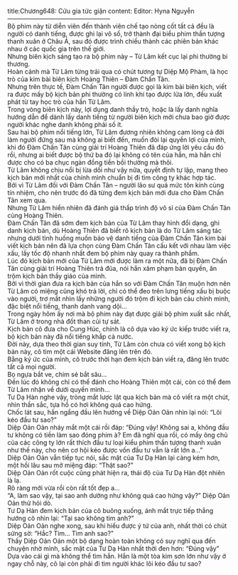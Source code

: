 title:Chương648: Cửu gia tức giận
content:
Editor: Hyna Nguyễn<br>————————————————–<br>Bộ phim này từ diễn viên đến thành viên chế tạo nòng cốt tất cả đều là người có danh tiếng, được ghi lại vô số, trở thành đại biểu phim thần tượng thanh xuân ở Châu Á, sau đó được trình chiếu thành các phiên bản khác nhau ở các quốc gia trên thế giới.<br>Nhưng biên kịch sáng tạo ra bộ phim này – Từ Lâm kết cục lại phi thường bi thương.<br>Hoàn cảnh mà Từ Lâm từng trải qua có chút tương tự Diệp Mộ Phàm, là học trò của kim bài biên kịch Hoàng Thiên – Đàm Chấn Tân.<br>Nhưng trên thực tế, Đàm Chấn Tân người được gọi là kim bài biên kịch, viết ra được mấy bộ kịch bản phi thường có linh khí tạo được lửa lớn, đều xuất phát từ tay học trò của hắn Từ Lâm.<br>Trong vòng biên kịch này, lợi dụng danh thầy trò, hoặc là lấy danh nghĩa hướng dẫn để dành lấy danh tiếng từ người biên kịch mới chưa bao giờ được người khác nghe danh không phải số ít.<br>Sau hai bộ phim nổi tiếng lớn, Từ Lâm đương nhiên không cam lòng cả đời làm người đứng sau mà không ai biết đến, muốn đòi lại quyền lợi của mình, khi đó Đàm Chấn Tân cùng giải trí Hoàng Thiên đã đáp ứng lời yêu cầu đó rồi, nhưng ai biết được bộ thứ ba đó lại không có tên của hắn, mà hắn chỉ được cho có ba chục ngàn đồng tiền bồi thường mà thôi.<br>Từ Lâm không chịu nổi bị lừa dối như vậy nữa, quyết định tự lập, mang theo kịch bản mới nhất của chính mình chuẩn bị đi tìm công ty khác hợp tác.<br>Bởi vì Từ Lâm đối với Đàm Chấn Tân – người lão sư quá mức tôn kính cùng tín nhiệm, cho nên trước đó đã từng đem kịch bản mới đưa cho Đàm Chấn Tân xem qua.<br>Nhưng Từ Lâm hiển nhiên đã đánh giá thấp trình độ vô sỉ của Đàm Chấn Tân cùng Hoàng Thiên.<br>Đàm Chấn Tân đã sớm đem kịch bản của Từ Lâm thay hình đổi dạng, ghi danh kịch bản, dù Hoàng Thiên đã biết rõ kịch bản là do Từ Lâm sáng tác nhưng dưới tình huống muốn bảo vệ danh tiếng của Đàm Chấn Tân kim bài viết kịch bản nên đã lựa chọn cùng Đàm Chấn Tân cấu kết với nhau làm việc xấu, lấy tốc độ nhanh nhất đem bộ phim này quay ra thành phẩm.<br>Lúc đó kịch bản mới của Từ Lâm mới được làm ra một nữa, đã bị Đàm Chấn Tân cùng giải trí Hoàng Thiên trả đũa, nói hắn xâm phạm bản quyền, ăn trộm kịch bản thầy giáo của mình.<br>Bởi vì thời gian đưa ra kịch bản của hắn so với Đàm Chấn Tân muộn hơn nên Từ Lâm có miệng cũng khó trả lời, chỉ có thể đeo trên lưng tiếng xấu bị buộc vào người, trơ mắt nhìn lấy những người đó trộm đi kịch bản cảu chính mình, đặc biệt nổi tiếng, thanh danh vang dội…<br>Trong ngày hôm ấy nơi mà bộ phim này đạt được giải bộ phim xuất sắc nhất, Từ Lâm ở trong nhà đốt than củi tự sát.<br>Kịch bản cô đưa cho Cung Húc, chính là cô dựa vào ký ức kiếp trước viết ra, bộ kịch bản này đã nổi tiếng khắp cả nước.<br>Đời này, dựa theo thời gian suy tính, Từ Lâm còn chưa có viết xong bộ kịch bản này, cô tìm một cái Website đăng lên trên đó.<br>Bằng ký ức của mình, cô trước thời hạn đem kịch bản viết ra, đăng lên trước tất cả mọi người.<br>Bọ ngựa bắt ve, chim sẻ bắt sâu…<br>Đến lúc đó không chỉ có thể đánh cho Hoàng Thiên một cái, còn có thể đem Từ Lâm nhận về dưới quyền mình…<br>Tư Dạ Hàn nghe vậy, tròng mắt lược lật qua kịch bản mà cô viết ra một chút, nhìn thần sắc, tựa hồ có hơi không quá cao hứng.<br>Chốc lát sau, hắn ngẩng đầu lên hướng về Diệp Oản Oản nhìn lại nói: “Lôi kéo đầu tư sao?”<br>Diệp Oản Oản nháy mắt một cái rồi đáp: “Đúng vậy! Không sai a, không đầu tư không có tiền làm sao đóng phim à? Em đã nghĩ qua rồi, có mấy ông chủ của các công ty lớn rất thích đầu tư loại kiểu phim thần tượng thanh xuân như thế này, cho nên cơ hội kéo được vốn đầu tư vẫn là rất lớn a…”<br>Diệp Oản Oản vẫn tiếp tục nói, sắc mặt của Tư Dạ Hàn lại càng kém hơn, một hồi lâu sau mở miệng đáp: “Thật sao?”<br>Diệp Oản Oản rốt cuộc cũng phát hiện ra, thái độ của Tư Dạ Hàn đột nhiên là lạ.<br>Rõ ràng mới vừa rồi còn rất tốt đẹp a…<br>“A, làm sao vậy, tại sao anh dường như không quá cao hứng vậy?” Diệp Oản Oản thử hỏi dò.<br>Tư Dạ Hàn đem kịch bản của cô buông xuống, ánh mắt trực tiếp thẳng hướng cô nhìn lại: “Tại sao không tìm anh?”<br>Diệp Oản Oản nghe xong, sau khi hiểu được ý tứ của anh, nhất thời có chút sửng sờ: “Hắc? Tìm… Tìm anh sao?”<br>Thấy Diệp Oản Oản một bộ dạng hoàn toàn không có suy nghĩ qua đến chuyện nhờ mình, sắc mặt của Tư Dạ Hàn nhất thời đen hơn: “Đúng vậy”<br>Dựa vào cái gì mà không thể tìm hắn. Hắn là một tòa kim sơn lớn như vậy ở ngay chỗ này, cô lại còn phải đi tìm người khác lôi kéo đầu tư sao?